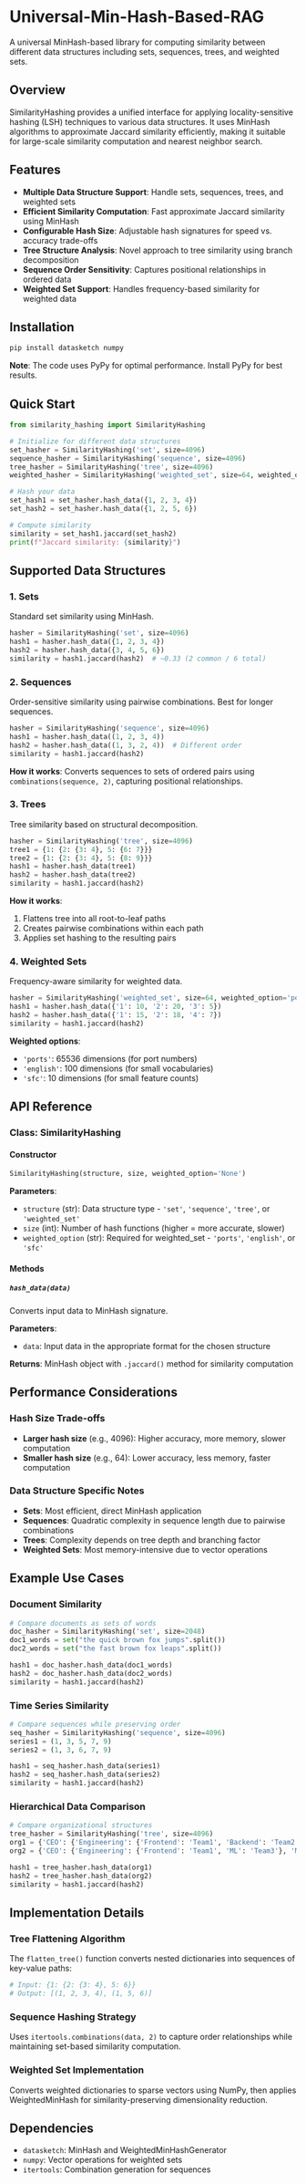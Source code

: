# Universal-Min-Hash-Based-RAG
A universal MinHash-based library for computing similarity between different data structures including sets, sequences, trees, and weighted sets.

## Overview

SimilarityHashing provides a unified interface for applying locality-sensitive hashing (LSH) techniques to various data structures. It uses MinHash algorithms to approximate Jaccard similarity efficiently, making it suitable for large-scale similarity computation and nearest neighbor search.

## Features

- **Multiple Data Structure Support**: Handle sets, sequences, trees, and weighted sets
- **Efficient Similarity Computation**: Fast approximate Jaccard similarity using MinHash
- **Configurable Hash Size**: Adjustable hash signatures for speed vs. accuracy trade-offs
- **Tree Structure Analysis**: Novel approach to tree similarity using branch decomposition
- **Sequence Order Sensitivity**: Captures positional relationships in ordered data
- **Weighted Set Support**: Handles frequency-based similarity for weighted data

## Installation

```bash
pip install datasketch numpy
```

**Note**: The code uses PyPy for optimal performance. Install PyPy for best results.

## Quick Start

```python
from similarity_hashing import SimilarityHashing

# Initialize for different data structures
set_hasher = SimilarityHashing('set', size=4096)
sequence_hasher = SimilarityHashing('sequence', size=4096)
tree_hasher = SimilarityHashing('tree', size=4096)
weighted_hasher = SimilarityHashing('weighted_set', size=64, weighted_option='ports')

# Hash your data
set_hash1 = set_hasher.hash_data({1, 2, 3, 4})
set_hash2 = set_hasher.hash_data({1, 2, 5, 6})

# Compute similarity
similarity = set_hash1.jaccard(set_hash2)
print(f"Jaccard similarity: {similarity}")
```

## Supported Data Structures

### 1. Sets
Standard set similarity using MinHash.

```python
hasher = SimilarityHashing('set', size=4096)
hash1 = hasher.hash_data({1, 2, 3, 4})
hash2 = hasher.hash_data({3, 4, 5, 6})
similarity = hash1.jaccard(hash2)  # ~0.33 (2 common / 6 total)
```

### 2. Sequences
Order-sensitive similarity using pairwise combinations. Best for longer sequences.

```python
hasher = SimilarityHashing('sequence', size=4096)
hash1 = hasher.hash_data((1, 2, 3, 4))
hash2 = hasher.hash_data((1, 3, 2, 4))  # Different order
similarity = hash1.jaccard(hash2)
```

**How it works**: Converts sequences to sets of ordered pairs using `combinations(sequence, 2)`, capturing positional relationships.

### 3. Trees
Tree similarity based on structural decomposition.

```python
hasher = SimilarityHashing('tree', size=4096)
tree1 = {1: {2: {3: 4}, 5: {6: 7}}}
tree2 = {1: {2: {3: 4}, 5: {8: 9}}}
hash1 = hasher.hash_data(tree1)
hash2 = hasher.hash_data(tree2)
similarity = hash1.jaccard(hash2)
```

**How it works**: 
1. Flattens tree into all root-to-leaf paths
2. Creates pairwise combinations within each path
3. Applies set hashing to the resulting pairs

### 4. Weighted Sets
Frequency-aware similarity for weighted data.

```python
hasher = SimilarityHashing('weighted_set', size=64, weighted_option='ports')
hash1 = hasher.hash_data({'1': 10, '2': 20, '3': 5})
hash2 = hasher.hash_data({'1': 15, '2': 18, '4': 7})
similarity = hash1.jaccard(hash2)
```

**Weighted options**:
- `'ports'`: 65536 dimensions (for port numbers)
- `'english'`: 100 dimensions (for small vocabularies)
- `'sfc'`: 10 dimensions (for small feature counts)

## API Reference

### Class: SimilarityHashing

#### Constructor
```python
SimilarityHashing(structure, size, weighted_option='None')
```

**Parameters**:
- `structure` (str): Data structure type - `'set'`, `'sequence'`, `'tree'`, or `'weighted_set'`
- `size` (int): Number of hash functions (higher = more accurate, slower)
- `weighted_option` (str): Required for weighted_set - `'ports'`, `'english'`, or `'sfc'`

#### Methods

##### `hash_data(data)`
Converts input data to MinHash signature.

**Parameters**:
- `data`: Input data in the appropriate format for the chosen structure

**Returns**: MinHash object with `.jaccard()` method for similarity computation

## Performance Considerations

### Hash Size Trade-offs
- **Larger hash size** (e.g., 4096): Higher accuracy, more memory, slower computation
- **Smaller hash size** (e.g., 64): Lower accuracy, less memory, faster computation

### Data Structure Specific Notes

- **Sets**: Most efficient, direct MinHash application
- **Sequences**: Quadratic complexity in sequence length due to pairwise combinations
- **Trees**: Complexity depends on tree depth and branching factor
- **Weighted Sets**: Most memory-intensive due to vector operations

## Example Use Cases

### Document Similarity
```python
# Compare documents as sets of words
doc_hasher = SimilarityHashing('set', size=2048)
doc1_words = set("the quick brown fox jumps".split())
doc2_words = set("the fast brown fox leaps".split())

hash1 = doc_hasher.hash_data(doc1_words)
hash2 = doc_hasher.hash_data(doc2_words)
similarity = hash1.jaccard(hash2)
```

### Time Series Similarity
```python
# Compare sequences while preserving order
seq_hasher = SimilarityHashing('sequence', size=4096)
series1 = (1, 3, 5, 7, 9)
series2 = (1, 3, 6, 7, 9)

hash1 = seq_hasher.hash_data(series1)
hash2 = seq_hasher.hash_data(series2)
similarity = hash1.jaccard(hash2)
```

### Hierarchical Data Comparison
```python
# Compare organizational structures
tree_hasher = SimilarityHashing('tree', size=4096)
org1 = {'CEO': {'Engineering': {'Frontend': 'Team1', 'Backend': 'Team2'}, 'Sales': {'Region1': 'Rep1'}}}
org2 = {'CEO': {'Engineering': {'Frontend': 'Team1', 'ML': 'Team3'}, 'Marketing': {'Digital': 'Specialist1'}}}

hash1 = tree_hasher.hash_data(org1)
hash2 = tree_hasher.hash_data(org2)
similarity = hash1.jaccard(hash2)
```

## Implementation Details

### Tree Flattening Algorithm
The `flatten_tree()` function converts nested dictionaries into sequences of key-value paths:

```python
# Input: {1: {2: {3: 4}, 5: 6}}
# Output: [(1, 2, 3, 4), (1, 5, 6)]
```

### Sequence Hashing Strategy
Uses `itertools.combinations(data, 2)` to capture order relationships while maintaining set-based similarity computation.

### Weighted Set Implementation
Converts weighted dictionaries to sparse vectors using NumPy, then applies WeightedMinHash for similarity-preserving dimensionality reduction.

## Dependencies

- `datasketch`: MinHash and WeightedMinHashGenerator
- `numpy`: Vector operations for weighted sets
- `itertools`: Combination generation for sequences
